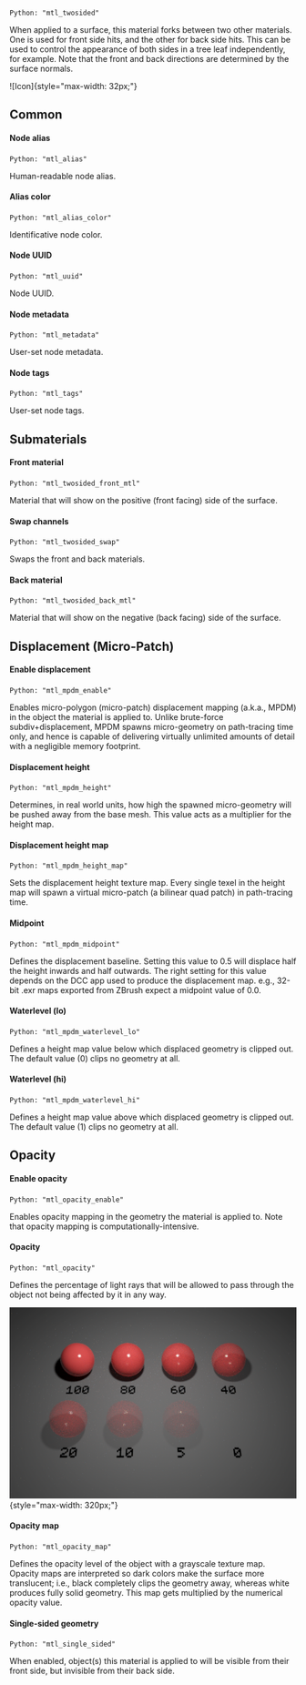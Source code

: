 `Python: "mtl_twosided"`

When applied to a surface, this material forks between two other materials. One is used for front side hits, and the other for back side hits. This can be used to control the appearance of both sides in a tree leaf independently, for example. Note that the front and back directions are determined by the surface normals.

![Icon]{style="max-width: 32px;"}

## Common

#### Node alias
`Python: "mtl_alias"`

Human-readable node alias.

#### Alias color
`Python: "mtl_alias_color"`

Identificative node color.

#### Node UUID
`Python: "mtl_uuid"`

Node UUID.

#### Node metadata
`Python: "mtl_metadata"`

User-set node metadata.

#### Node tags
`Python: "mtl_tags"`

User-set node tags.

## Submaterials

#### Front material
`Python: "mtl_twosided_front_mtl"`

Material that will show on the positive (front facing) side of the surface.

#### Swap channels
`Python: "mtl_twosided_swap"`

Swaps the front and back materials.

#### Back material
`Python: "mtl_twosided_back_mtl"`

Material that will show on the negative (back facing) side of the surface.

## Displacement (Micro-Patch)

#### Enable displacement
`Python: "mtl_mpdm_enable"`

Enables micro-polygon (micro-patch) displacement mapping (a.k.a., MPDM) in the object the material is applied to. Unlike brute-force subdiv+displacement, MPDM spawns micro-geometry on path-tracing time only, and hence is capable of delivering virtually unlimited amounts of detail with a negligible memory footprint.

#### Displacement height
`Python: "mtl_mpdm_height"`

Determines, in real world units, how high the spawned micro-geometry will be pushed away from the base mesh. This value acts as a multiplier for the height map.

#### Displacement height map
`Python: "mtl_mpdm_height_map"`

Sets the displacement height texture map. Every single texel in the height map will spawn a virtual micro-patch (a bilinear quad patch) in path-tracing time.

#### Midpoint
`Python: "mtl_mpdm_midpoint"`

Defines the displacement baseline. Setting this value to 0.5 will displace half the height inwards and half outwards. The right setting for this value depends on the DCC app used to produce the displacement map. e.g., 32-bit .exr maps exported from ZBrush expect a midpoint value of 0.0.

#### Waterlevel (lo)
`Python: "mtl_mpdm_waterlevel_lo"`

Defines a height map value below which displaced geometry is clipped out. The default value (0) clips no geometry at all.

#### Waterlevel (hi)
`Python: "mtl_mpdm_waterlevel_hi"`

Defines a height map value above which displaced geometry is clipped out. The default value (1) clips no geometry at all.

## Opacity

#### Enable opacity
`Python: "mtl_opacity_enable"`

Enables opacity mapping in the geometry the material is applied to. Note that opacity mapping is computationally-intensive.

#### Opacity
`Python: "mtl_opacity"`

Defines the percentage of light rays that will be allowed to pass through the object not being affected by it in any way.


![2-Sided example](mtl_opacity.png "2-Sided example"){style="max-width: 320px;"}



#### Opacity map
`Python: "mtl_opacity_map"`

Defines the opacity level of the object with a grayscale texture map. Opacity maps are interpreted so dark colors make the surface more translucent; i.e., black completely clips the geometry away, whereas white produces fully solid geometry. This map gets multiplied by the numerical opacity value.

#### Single-sided geometry
`Python: "mtl_single_sided"`

When enabled, object(s) this material is applied to will be visible from their front side, but invisible from their back side.

